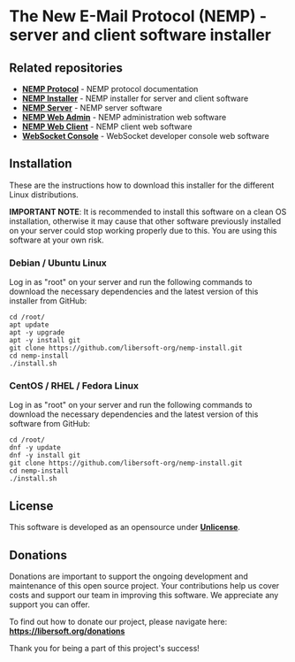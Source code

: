 # The New E-Mail Protocol (NEMP) - server and client software installer

## Related repositories

- [**NEMP Protocol**](https://github.com/libersoft-org/nemp-installer) - NEMP protocol documentation
- [**NEMP Installer**](https://github.com/libersoft-org/nemp-installer) - NEMP installer for server and client software
- [**NEMP Server**](https://github.com/libersoft-org/nemp-server) - NEMP server software
- [**NEMP Web Admin**](https://github.com/libersoft-org/nemp-admin-web) - NEMP administration web software
- [**NEMP Web Client**](https://github.com/libersoft-org/nemp-client-web) - NEMP client web software
- [**WebSocket Console**](https://github.com/libersoft-org/websocket-console) - WebSocket developer console web software

## Installation

These are the instructions how to download this installer for the different Linux distributions.

**IMPORTANT NOTE**: It is recommended to install this software on a clean OS installation, otherwise it may cause that other software previously installed on your server could stop working properly due to this. You are using this software at your own risk.

### Debian / Ubuntu Linux

Log in as "root" on your server and run the following commands to download the necessary dependencies and the latest version of this installer from GitHub:

```console
cd /root/
apt update
apt -y upgrade
apt -y install git
git clone https://github.com/libersoft-org/nemp-install.git
cd nemp-install
./install.sh
```

### CentOS / RHEL / Fedora Linux

Log in as "root" on your server and run the following commands to download the necessary dependencies and the latest version of this software from GitHub:

```console
cd /root/
dnf -y update
dnf -y install git
git clone https://github.com/libersoft-org/nemp-install.git
cd nemp-install
./install.sh
```

## License

This software is developed as an opensource under [**Unlicense**](./LICENSE).

## Donations

Donations are important to support the ongoing development and maintenance of this open source project. Your contributions help us cover costs and support our team in improving this software. We appreciate any support you can offer.

To find out how to donate our project, please navigate here: **https://libersoft.org/donations**

Thank you for being a part of this project's success!
